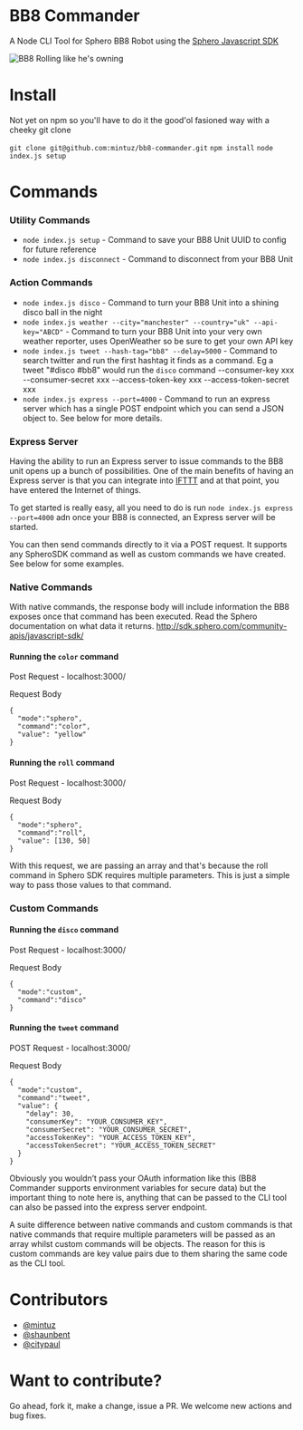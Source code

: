 # BB8 Commander
A Node CLI Tool for Sphero BB8 Robot using the [Sphero Javascript SDK](http://sdk.sphero.com/community-apis/javascript-sdk/)

![BB8 Rolling like he's owning](http://i.imgur.com/00sZIf3.gif)

# Install
Not yet on npm so you'll have to do it the good'ol fasioned way with a cheeky git clone

`git clone git@github.com:mintuz/bb8-commander.git`
`npm install`
`node index.js setup`

# Commands

### Utility Commands
* `node index.js setup` - Command to save your BB8 Unit UUID to config for future reference
* `node index.js disconnect` - Command to disconnect from your BB8 Unit

### Action Commands
* `node index.js disco` - Command to turn your BB8 Unit into a shining disco ball in the night
* `node index.js weather --city="manchester" --country="uk" --api-key="ABCD"` - Command to turn your BB8 Unit into your very own weather reporter, uses OpenWeather so be sure to get your own API key
* `node index.js tweet --hash-tag="bb8" --delay=5000` - Command to search twitter and run the first hashtag it finds as a command. Eg a tweet "#disco #bb8" would run the `disco` command --consumer-key xxx --consumer-secret xxx --access-token-key xxx --access-token-secret xxx
* `node index.js express --port=4000` - Command to run an express server which has a single POST endpoint which you can send a JSON object to. See below for more details.

### Express Server

Having the ability to run an Express server to issue commands to the BB8 unit opens up a bunch of possibilities. One of the main benefits of having an Express server is that you can integrate into [IFTTT](https://ifttt.com/) and at that point, you have entered the Internet of things.

To get started is really easy, all you need to do is run `node index.js express --port=4000` adn once your BB8 is connected, an Express server will be started.

You can then send commands directly to it via a POST request. It supports any SpheroSDK command as well as custom commands we have created. See below for some examples.

### Native Commands

With native commands, the response body will include information the BB8 exposes once that command has been executed. Read the Sphero documentation on what data it returns. http://sdk.sphero.com/community-apis/javascript-sdk/

#### Running the `color` command

Post Request - localhost:3000/

Request Body

```
{ 
  "mode":"sphero", 
  "command":"color",
  "value": "yellow"
}
```

#### Running the `roll` command

Post Request - localhost:3000/

Request Body

```
{ 
  "mode":"sphero", 
  "command":"roll",
  "value": [130, 50]
}
```

With this request, we are passing an array and that's because the roll command in Sphero SDK requires multiple parameters. This is just a simple way to pass those values to that command.

### Custom Commands

#### Running the `disco` command

Post Request - localhost:3000/

Request Body

```
{ 
  "mode":"custom", 
  "command":"disco"
}
```

#### Running the `tweet` command

POST Request - localhost:3000/

Request Body

```
{
  "mode":"custom", 
  "command":"tweet", 
  "value": {
    "delay": 30,
    "consumerKey": "YOUR_CONSUMER_KEY",
    "consumerSecret": "YOUR_CONSUMER_SECRET",
    "accessTokenKey": "YOUR_ACCESS_TOKEN_KEY",
    "accessTokenSecret": "YOUR_ACCESS_TOKEN_SECRET"
  }
}
```

Obviously you wouldn’t pass your OAuth information like this (BB8 Commander supports environment variables for secure data) but the important thing to note here is, anything that can be passed to the CLI tool can also be passed into the express server endpoint.

A suite difference between native commands and custom commands is that native commands that require multiple parameters will be passed as an array whilst custom commands will be objects. The reason for this is custom commands are key value pairs due to them sharing the same code as the CLI tool.

# Contributors
* [@mintuz](http://twitter.com/mintuz)
* [@shaunbent](http://twitter.com/shaunbent)
* [@citypaul](http://twitter.com/paulhammond)

# Want to contribute?

Go ahead, fork it, make a change, issue a PR. We welcome new actions and bug fixes. 
